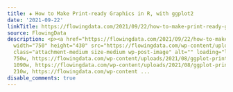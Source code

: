 ```yaml
---
title: ✚ How to Make Print-ready Graphics in R, with ggplot2
date: '2021-09-22'
linkTitle: https://flowingdata.com/2021/09/22/how-to-make-print-ready-graphics-in-r-with-ggplot2/
source: FlowingData
description: <p><a href="https://flowingdata.com/2021/09/22/how-to-make-print-ready-graphics-in-r-with-ggplot2/"><img
  width="750" height="430" src="https://flowingdata.com/wp-content/uploads/2021/08/ggplot-print-ready-750x430.png"
  class="attachment-medium size-medium wp-post-image" alt="" loading="lazy" srcset="https://flowingdata.com/wp-content/uploads/2021/08/ggplot-print-ready-750x430.png
  750w, https://flowingdata.com/wp-content/uploads/2021/08/ggplot-print-ready-1090x625.png
  1090w, https://flowingdata.com/wp-content/uploads/2021/08/ggplot-print-ready-210x120.png
  210w, https://flowingdata.com/wp-content ...
disable_comments: true
---
```

<p><a href="https://flowingdata.com/2021/09/22/how-to-make-print-ready-graphics-in-r-with-ggplot2/"><img width="750" height="430" src="https://flowingdata.com/wp-content/uploads/2021/08/ggplot-print-ready-750x430.png" class="attachment-medium size-medium wp-post-image" alt="" loading="lazy" srcset="https://flowingdata.com/wp-content/uploads/2021/08/ggplot-print-ready-750x430.png 750w, https://flowingdata.com/wp-content/uploads/2021/08/ggplot-print-ready-1090x625.png 1090w, https://flowingdata.com/wp-content/uploads/2021/08/ggplot-print-ready-210x120.png 210w, https://flowingdata.com/wp-content ...